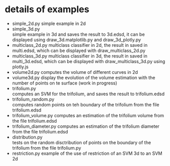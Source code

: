 # details of examples 

* simple_2d.py
    simple example in 2d
* simple_3d.py  
    simple example in 3d and saves the result to 3d.edsd, it can be displayed using draw_3d.matplotlib.py and draw_3d_plotly.py
* multiclass_2d.py
    multiclass classifier in 2d, the result in saved in multi.edsd, which can be displayed with draw_multiclass_2d.py
* multiclass_3d.py
    multiclass classifier in 3d, the result in saved in multi_3d.edsd, which can be displayed with draw_multiclass_3d.py using plotly.js
* volume2d.py
    computes the volume of different curves in 2d
* volume3d.py
    display the evolution of the volume estimation with the number of points on te surface (work in progress)
* trifolium.py   
    computes an SVM for the trifolium, and saves the result to trifolium.edsd
* trifolium_random.py  
    computes random points on teh boundary of the trifolium from the file trifolium.edsd
* trifolium_volume.py
    computes an estimation of the trifolium volume from the file trifolium.edsd
* trifolium_diameter.py
    computes an estimation of the trifolium diameter from the file trifolium.edsd
* distribution.py                             
    tests on the random disctribution of points on the boundary of the trifolium from the file trifolium.py    
* restriction.py 
    example of the use of restriction of an SVM 3d to an SVM 2d
